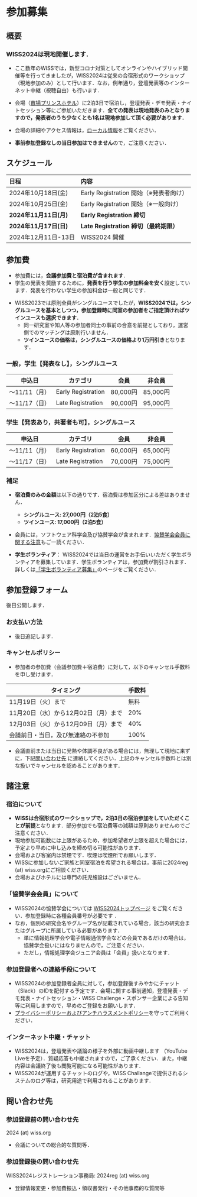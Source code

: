 # 参加募集

## 概要

### WISS2024は現地開催します．
- ここ数年のWISSでは，新型コロナ対策としてオンラインやハイブリッド開催等を行ってきましたが，WISS2024は従来の合宿形式のワークショップ（現地参加のみ）として行います．なお，例年通り，登壇発表等のインターネット中継（視聴自由）も行います．

- 会場（[苗場プリンスホテル](https://www.princehotels.co.jp/naeba/)）に2泊3日で宿泊し，登壇発表・デモ発表・ナイトセッション等にご参加いただきます．**全ての発表は現地発表のみとなりますので，発表者のうち少なくとも1名は現地参加して頂く必要があります．**

- 会場の詳細やアクセス情報は，[ローカル情報](./local.html)をご覧ください．

- **事前参加登録なしの当日参加はできません**ので，ご注意ください．

<a id="スケジュール"></a>
## スケジュール
日程|内容
:--|:--
2024年10月18日(金)| Early Registration 開始（※発表者向け）
2024年10月25日(金)| Early Registration 開始（※一般向け）
**2024年11月11日(月)**| **Early Registration 締切**
**2024年11月17日(日)**| **Late Registration 締切（最終期限）**
2024年12月11日-13日 | WISS2024 開催　

## 参加費
- 参加費には，**会議参加費と宿泊費が含まれます**．
- 学生の発表を奨励するために，**発表を行う学生の参加料金を安く**設定しています．発表を行わない学生の参加料金は一般と同じです．
<!--
	- プログラム委員長の補足:  昨今の物価上昇により，WISS2024では全体的な参加費値上げを余儀なくされていますが，発表を行う学生の参加費への影響ができるだけ少ないように（ツインユースなら昨年度と同額）調整しています．
-->
- WISS2023では原則全員がシングルユースでしたが，**WISS2024では，シングルユースを基本としつつ，参加登録時に同室の参加者をご指定頂ければツインユースも選択できます．**
	- 同一研究室や知人等の参加者同士の事前の合意を前提としており，運営側でのマッチングは原則行いません．
	 - **ツインユースの価格は，シングルユースの価格より1万円引き**となります．
	<!-- - 下記価格表の **（）内がツインユースの価格**となります． -->

### 一般，学生【発表なし】，シングルユース
|申込日|	カテゴリ	| 会員|	非会員|
|----|----|----|----|
|～11/11（月）| Early Registration | 80,000円 | 85,000円 |
|～11/17（日）| Late Registration | 90,000円 | 95,000円 |

### 学生【発表あり，共著者も可】，シングルユース
|申込日|	カテゴリ	| 会員|	非会員|
|----|----|----|----|
|～11/11（月）| Early Registration | 60,000円 | 65,000円|
|～11/17（日）| Late Registration | 70,000円 | 75,000円 |

### 補足

- **宿泊費のみの金額**は以下の通りです．宿泊費は参加区分による差はありません． 
	- **シングルユース: 27,000円（2泊5食）**  
    - **ツインユース: 17,000円（2泊5食）**
- 会員には，ソフトウェア科学会及び協賛学会が含まれます．[協賛学会会員に関する注意](#協賛学会)もご一読ください．


- **学生ボランティア**： WISS2024では当日の運営をお手伝いいただく学生ボランティアを募集しています．学生ボランティアは，参加費が割引されます．詳しくは[「学生ボランティア募集」](./call-for-studentvolunteer.html)のページをご覧ください．


## 参加登録フォーム
後日公開します．

### お支払い方法
- 後日追記します．

### キャンセルポリシー
- 参加者の参加費（会議参加費＋宿泊費）に対して，以下のキャンセル手数料を申し受けます．

| タイミング |	手数料 |
| ---- | ---- |
| 11月19日（火）まで	| 無料 |
| 11月20日（水）から12月02日（月）まで	| 20% |
| 12月03日（火）から12月09日（月）まで	|	40% |
| 会議前日・当日，及び無連絡の不参加	| 100% |

- 会議直前または当日に発熱や体調不良がある場合には，無理して現地に来ずに，下記[問い合わせ先](#問い合わせ先) に連絡してください．上記のキャンセル手数料とは別な扱いでキャンセルを認めることがあります．


## 諸注意
### 宿泊について
- **WISSは合宿形式のワークショップで，2泊3日の宿泊参加をしていただくことが前提**となります．部分参加でも宿泊費等の減額は原則ありませんのでご注意ください．
- 現地参加可能数には上限があるため，参加希望者が上限を超えた場合には，予定より早めに申し込みを締め切る可能性があります．
- 会場および客室内は禁煙です．喫煙は喫煙所でお願いします．
- WISSに参加しないご家族と同室宿泊を希望される場合は，事前に2024reg (at) wiss.orgにご相談ください．
- 会場およびホテルには専門の託児施設はございません．

<a id="協賛学会"></a>
### 「協賛学会会員」について
- WISS2024の協賛学会については [WISS2024トップページ](https://www.wiss.org/WISS2024/) をご覧ください．参加登録時に各種会員番号が必要です ．
- なお，個別の研究会名やグループ名が記載されている場合，該当の研究会またはグループに所属している必要があります．
	-  単に情報処理学会や電子情報通信学会などの会員であるだけの場合は，協賛学会扱いにはなりませんので，ご注意ください．
	- ただし，情報処理学会ジュニア会員は「会員」扱いとなります．

### 参加登録者への連絡手段について
- WISS2024の参加登録者全員に対して，参加登録後すみやかにチャット（Slack）のIDを配付する予定です．会場に関する事前通知，登壇発表・デモ発表・ナイトセッション・WISS Challenge・スポンサー企業による告知等に利用しますので，早めのご登録をお願いします．
- [プライバシーポリシーおよびアンチハラスメントポリシー](./attending-policy.html)を守ってご利用ください．

### インターネット中継・チャット
- WISS2024は，登壇発表や議論の様子を外部に動画中継します （YouTube Liveを予定）．質疑応答も中継されますので，ご了承ください．また，中継内容は会議終了後も閲覧可能になる可能性があります．
- WISS2024が運用するチャットのログや，WISS Challangeで提供されるシステムのログ等は，研究用途で利用されることがあります．

<a id="問い合わせ先"></a>
## 問い合わせ先
### 参加登録前の問い合わせ先
2024 (at) wiss.org<br>
- 会議についての総合的な質問等．

### 参加登録後の問い合わせ先
WISS2024レジストレーション事務局: 2024reg (at) wiss.org<br>
- 登録情報変更・参加費振込・領収書発行・その他事務的な質問等
